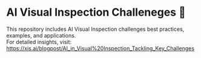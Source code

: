 # AI Visual Inspection Challeneges 🚀  
This repository includes AI Visual Inspection challenges best practices, examples, and applications.  
For detailed insights, visit: https://xis.ai/blogpost/AI_in_Visual%20Inspection_Tackling_Key_Challenges
